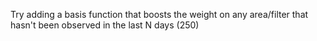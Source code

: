 
Try adding a basis function that boosts the weight on any area/filter that hasn't been observed in the last N days (250)


